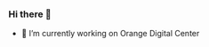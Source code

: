 ### Hi there 👋

<!--
**Khalil-Kouroghli/khalil-kouroghli** is a ✨ _special_ ✨ repository because its `README.md` (this file) appears on your GitHub profile.
-->

- 🔭 I’m currently working on Orange Digital Center
<!-- 
- 🌱 I’m currently learning ...
- 👯 I’m looking to collaborate on ...
- 🤔 I’m looking for help with ...
- 💬 Ask me about ...
- 📫 How to reach me: ...
- 😄 Pronouns: ...
- ⚡ Fun fact: ...
-->

